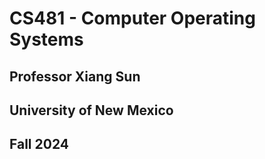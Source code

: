 # CS481 - Computer Operating Systems
## Professor Xiang Sun
## University of New Mexico 
## Fall 2024
